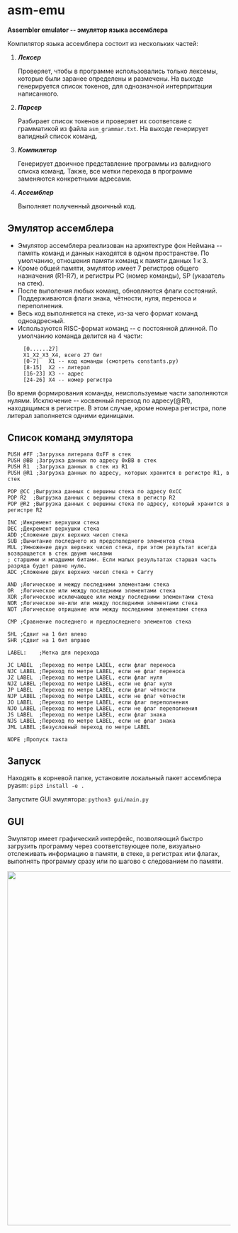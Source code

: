 # asm-emu
**Assembler emulator -- эмулятор языка ассемблера**

Компилятор языка ассемблера состоит из нескольких частей:

1. ***Лексер***

    Проверяет, чтобы в программе использовались только лексемы, которые были заранее определены и размечены.
    На выходе генерируется список токенов, для однозначной интерпритации написанного.
    
2. ***Парсер***

    Разбирает список токенов и проверяет их соответсвие с грамматикой из файла `asm_grammar.txt`.
    На выходе генерирует валидный список команд.
    
3. ***Компилятор***
    
    Генерирует двоичное представление программы из валидного списка команд. Также, все метки перехода в программе заменяются конкретными адресами.
    
4. ***Ассемблер***
    
    Выполняет полученный двоичный код.
    
## Эмулятор ассемблера

   * Эмулятор ассемблера реализован на архитектуре фон Неймана -- память команд и данных находятся в одном пространстве. 
   По умолчанию, отношения памяти команд к памяти данных 1 к 3.
   * Кроме общей памяти, эмулятор имеет 7 регистров общего назначения (R1-R7), и регистры PC (номер команды), SP (указатель на стек).
   * После выполения любых команд, обновляются флаги состояний. Поддерживаются флаги знака, чётности, нуля, переноса и переполнения.
   * Весь код выполняется на стеке, из-за чего формат команд одноадресный.
   * Используются RISC-формат команд -- с постоянной длинной.
   По умолчанию команда делится на 4 части:
   ```
        [0......27]
        X1_X2_X3_X4, всего 27 бит
        [0-7]   X1 -- код команды (смотреть constants.py)
        [8-15]  X2 -- литерал
        [16-23] X3 -- адрес
        [24-26] X4 -- номер регистра
   ```
   Во время формирования команды, неиспользуемые части заполняются нулями. Исключение -- косвенный переход по адресу(@R1), находящимся в регистре. 
   В этом случае, кроме номера регистра, поле литерал заполняется одними единицами.
   
## Список команд эмулятора
  ```
  PUSH #FF ;Загрузка литерала 0xFF в стек
  PUSH @BB ;Загрузка данных по адресу 0xBB в стек
  PUSH R1  ;Загрузка данных в стек из R1
  PUSH @R1 ;Загрузка данных по адресу, которых хранится в регистре R1, в стек
  
  POP @CC ;Выгрузка данных с вершины стека по адресу 0xCC
  POP R2  ;Выгрузка данных с вершины стека в регистр R2
  POP @R2 ;Выгрузка данных с вершины стека по адресу, который хранится в регистре R2
  
  INC ;Инкремент верхушки стека
  DEC ;Декремент верхушки стека
  ADD ;Сложение двух верхних чисел стека
  SUB ;Вычитание последнего из предсполеднего элементов стека
  MUL ;Умножение двух верхних чисел стека, при этом результат всегда возвращается в стек двумя числами
  ; старшими и младшими битами. Если малых результатах старшая часть разряда будет равно нулю.
  ADC ;Сложение двух верхних чисел стека + Carry
  
  AND ;Логическое и между последними элементами стека
  OR  ;Логическое или между последними элементами стека
  XOR ;Логическое исключающее или между последними элементами стека
  NOR ;Логическое не-или или между последними элементами стека
  NOT ;Логическое отрицание или между последними элементами стека
  
  CMP ;Сравнение последнего и предпоследнего элементов стека
  
  SHL ;Сдвиг на 1 бит влево
  SHR ;Сдвиг на 1 бит вправо
  
  LABEL:    ;Метка для перехода
  
  JC LABEL  ;Переход по метре LABEL, если флаг переноса
  NJC LABEL ;Переход по метре LABEL, если не флаг переноса
  JZ LABEL  ;Переход по метре LABEL, если флаг нуля
  NJZ LABEL ;Переход по метре LABEL, если не флаг нуля
  JP LABEL  ;Переход по метре LABEL, если флаг чётности
  NJP LABEL ;Переход по метре LABEL, если не флаг чётности
  JO LABEL  ;Переход по метре LABEL, если флаг переполнения
  NJO LABEL ;Переход по метре LABEL, если не флаг переполнения
  JS LABEL  ;Переход по метре LABEL, если флаг знака
  NJS LABEL ;Переход по метре LABEL, если не флаг знака
  JML LABEL ;Безусловный переход по метре LABEL
  
  NOPE ;Пропуск такта
  ```
  ## Запуск
  Находять в корневой папке, установите локальный пакет ассемблера pyasm: `pip3 install -e .`
  
  Запустите GUI эмулятора: `python3 gui/main.py`
  
  ## GUI
  Эмулятор имеет графический интерфейс, позволяющий быстро загрузить программу через соответствующее поле, 
  визуально отслеживать информацию в памяти, в стеке, в регистрах или флагах, выполнять программу сразу или по шагово с следованием по памяти.
  
  <img src="https://i.imgur.com/zhRWMlq.png" width="800">
